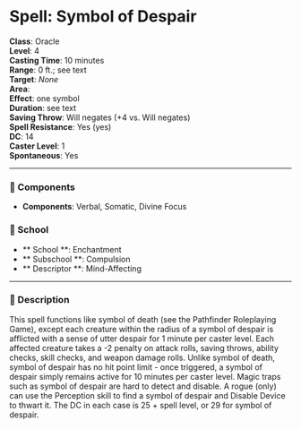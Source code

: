 
# Spell: Symbol of Despair
**Class**: Oracle  
**Level**: 4  
**Casting Time**: 10 minutes  
**Range**: 0 ft.; see text  
**Target**: _None_  
**Area**:   
**Effect**: one symbol  
**Duration**: see text  
**Saving Throw**: Will negates (+4 vs. Will negates)  
**Spell Resistance**: Yes (yes)  
**DC**: 14  
**Caster Level**: 1  
**Spontaneous**: Yes

---

### 🔮 Components
- **Components**: Verbal, Somatic, Divine Focus

### 🏫 School
- ** School **: Enchantment
- ** Subschool **: Compulsion
- ** Descriptor **: Mind-Affecting
---

### 📜 Description
This spell functions like symbol of death (see the Pathfinder Roleplaying Game), except each creature within the radius of a symbol of despair is afflicted with a sense of utter despair for 1 minute per caster level. Each affected creature takes a -2 penalty on attack rolls, saving throws, ability checks, skill checks, and weapon damage rolls. Unlike symbol of death, symbol of despair has no hit point limit - once triggered, a symbol of despair simply remains active for 10 minutes per caster level. Magic traps such as symbol of despair are hard to detect and disable. A rogue (only) can use the Perception skill to find a symbol of despair and Disable Device to thwart it. The DC in each case is 25 + spell level, or 29 for symbol of despair.

